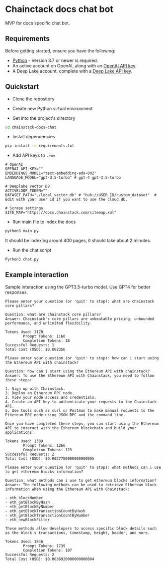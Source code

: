 # Chainctack docs chat bot

MVP for docs specific chat bot.

## Requirements

Before getting started, ensure you have the following:

* [Python](https://www.python.org/downloads/) - Version 3.7 or newer is required.
* An active account on OpenAI, along with an [OpenAI API key](https://platform.openai.com/account/api-keys).
* A Deep Lake account, complete with a [Deep Lake API key](https://app.activeloop.ai/?utm_source=referral&utm_medium=platform&utm_campaign=signup_promo_settings&utm_id=plg).

## Quickstart

- Clone the repository

- Create new Python virtual environment

- Get into the project's directory

```sh
cd chainstack-docs-chat
```

- Install dependencies

```sh
pip install -r requirements.txt
```

- Add API keys to `.env`

```env
# OpenAI 
OPENAI_API_KEY=""
EMBEDDINGS_MODEL="text-embedding-ada-002"
LANGUAGE_MODEL="gpt-3.5-turbo" # gpt-4 gpt-3.5-turbo

# Deeplake vector DB
ACTIVELOOP_TOKEN=""
DATASET_PATH="./local_vector_db" # "hub://USER_ID/custom_dataset"  # Edit with your user id if you want to use the cloud db.

# Scrape settings
SITE_MAP="https://docs.chainstack.com/sitemap.xml"
```

- Run main file to index the docs

```sh
python3 main.py
```

It should be indexing arount 400 pages, it should take about 2 minutes.

- Run the chat script

```sh
Pyrhon3 chat.py
```

## Example interaction

Sample interaction using the GPT3.5-turbo model. Use GPT4 for better responses.

```
Please enter your question (or 'quit' to stop): what are chainstack core pillars?

Question: what are chainstack core pillars?
Answer: Chainstack's core pillars are unbeatable pricing, unbounded performance, and unlimited flexibility.

Tokens Used: 1178
        Prompt Tokens: 1160
        Completion Tokens: 18
Successful Requests: 1
Total Cost (USD): $0.002356

Please enter your question (or 'quit' to stop): how can i start using the Ethereum API with chainstack?

Question: how can i start using the Ethereum API with chainstack?
Answer: To use the Ethereum API with Chainstack, you need to follow these steps:

1. Sign up with Chainstack.
2. Deploy an Ethereum RPC node.
3. View your node access and credentials.
4. Create an API key to authenticate your requests to the Chainstack API.
5. Use tools such as curl or Postman to make manual requests to the Ethereum RPC node using JSON-RPC and the command line.

Once you have completed these steps, you can start using the Ethereum API to interact with the Ethereum blockchain and build your applications.

Tokens Used: 1389
        Prompt Tokens: 1266
        Completion Tokens: 123
Successful Requests: 2
Total Cost (USD): $0.0027780000000000005

Please enter your question (or 'quit' to stop): what methods can i use to get ethereum blocks information?

Question: what methods can i use to get ethereum blocks information?
Answer: The following methods can be used to retrieve Ethereum block information when using the Ethereum API with Chainstack:

- eth_blockNumber
- eth_getBlockByHash
- eth_getBlockByNumber
- eth_getBlockTransactionCountByHash
- eth_getBlockTransactionCountByNumber
- eth_newBlockFilter

These methods allow developers to access specific block details such as the block's transactions, timestamp, height, header, and more.

Tokens Used: 1846
        Prompt Tokens: 1739
        Completion Tokens: 107
Successful Requests: 2
Total Cost (USD): $0.0036920000000000004
```

 
